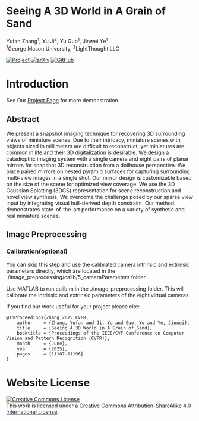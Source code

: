 # Seeing A 3D World in A Grain of Sand

Yufan Zhang<sup>1</sup>, Yu Ji<sup>2</sup>, Yu Guo<sup>1</sup>, Jinwei Ye<sup>1</sup>
<br>
<sup>1</sup>George Mason University, <sup>2</sup>LightThought LLC
<br>

[![Project](https://img.shields.io/badge/Project%20Page-Website-blue)](https://miniature-3dgs.github.io)
[![arXiv](https://img.shields.io/badge/arXiv-Paper-red)](https://arxiv.org/pdf/2503.00260)
[![GitHub](https://img.shields.io/badge/GitHub-Code-black)](https://github.com/YufanZhang82/miniGS)

# Introduction

See Our [Project Page](https://miniature-3dgs.github.io) for more demonstration. 

## Abstract
We present a snapshot imaging technique for recovering 3D surrounding views of miniature scenes. Due to their intricacy, miniature scenes with objects sized in millimeters are difficult to reconstruct, yet miniatures are common in life and their 3D digitalization is desirable. We design a catadioptric imaging system with a single camera and eight pairs of planar mirrors for snapshot 3D reconstruction from a dollhouse perspective. We place paired mirrors on nested pyramid surfaces for capturing surrounding multi-view images in a single shot. Our mirror design is customizable based on the size of the scene for optimized view coverage. We use the 3D Gaussian Splatting (3DGS) representation for scene reconstruction and novel view synthesis. We overcome the challenge posed by our sparse view input by integrating visual hull-derived depth constraint. Our method demonstrates state-of-the-art performance on a variety of synthetic and real miniature scenes.

## Image Preprocessing

### Calibration(optional)

You can skip this step and use the calibrated camera intrinsic and extrinsic parameters directly, which are located in the ./image_preprocessing/calib/5_cameraParameters folder.

Use MATLAB to run calib.m in the ./image_preprocessing folder. This will calibrate the intrinsic and extrinsic parameters of the eight virtual cameras.


If you find our work useful for your project please cite:
```
@InProceedings{Zhang_2025_CVPR,
    author    = {Zhang, Yufan and Ji, Yu and Guo, Yu and Ye, Jinwei},
    title     = {Seeing A 3D World in A Grain of Sand},
    booktitle = {Proceedings of the IEEE/CVF Conference on Computer Vision and Pattern Recognition (CVPR)},
    month     = {June},
    year      = {2025},
    pages     = {11187-11196}
}
```

# Website License
<a rel="license" href="http://creativecommons.org/licenses/by-sa/4.0/"><img alt="Creative Commons License" style="border-width:0" src="https://i.creativecommons.org/l/by-sa/4.0/88x31.png" /></a><br />This work is licensed under a <a rel="license" href="http://creativecommons.org/licenses/by-sa/4.0/">Creative Commons Attribution-ShareAlike 4.0 International License</a>.
